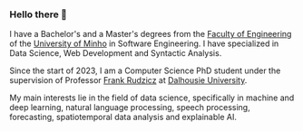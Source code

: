### Hello there 👋

I have a Bachelor's and a Master's degrees from the
[Faculty of Engineering](https://www.eng.uminho.pt/pt) of the
[University of Minho](https://www.uminho.pt/) in Software
Engineering. I have specialized in Data Science, Web
Development and Syntactic Analysis.

Since the start of 2023, I am a Computer Science PhD student under
the supervision of Professor
[Frank Rudzicz](https://web.cs.dal.ca/~rudzicz/) at
[Dalhousie University](https://www.dal.ca).

My main interests lie in the field of data 
science, specifically in machine and deep 
learning, natural language processing, 
speech processing, forecasting, 
spatiotemporal data analysis and 
explainable AI.
